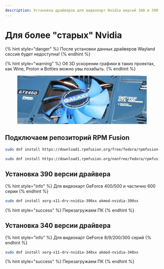 ```yaml
---
description: Установка драйверов для видеокарт Nvidia версий 340 и 390
---
```


# Для более "старых" Nvidia

{% hint style="danger" %}
После установки данных драйверов Wayland сессия будет недоступна!
{% endhint %}

{% hint style="warning" %}
Об 3D ускорении графики в таких проектах, как Wine, Proton и Bottles можно увы позабыть.
{% endhint %}

<figure><img src="../../../../.gitbook/assets/3405_02.jpg" alt=""><figcaption></figcaption></figure>

## Подключаем репозиторий RPM Fusion

```bash
sudo dnf install https://download1.rpmfusion.org/free/fedora/rpmfusion-free-release-$(rpm -E %fedora).noarch.rpm
```

```bash
sudo dnf install https://download1.rpmfusion.org/nonfree/fedora/rpmfusion-nonfree-release-$(rpm -E %fedora).noarch.rpm
```

## Установка 390 версии драйвера

{% hint style="info" %}
Для видеокарт GeForce 400/500 и частично 600 серии
{% endhint %}

```bash
sudo dnf install xorg-x11-drv-nvidia-390xx akmod-nvidia-390xx
```

{% hint style="success" %}
Перезагружаем ПК
{% endhint %}

## Установка 340 версии драйвера

{% hint style="info" %}
Для видеокарт GeForce 8/9/200/300 серий
{% endhint %}

```bash
sudo dnf install xorg-x11-drv-nvidia-340xx akmod-nvidia-340xx
```

{% hint style="success" %}
Перезагружаем ПК
{% endhint %}
